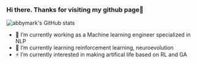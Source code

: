 ### Hi there. Thanks for visiting my github page👋
![abbymark's GitHub stats](https://github-readme-stats.vercel.app/api?username=abbymark&theme=dark&show_icons=true)

- 🔭 I’m currently working as a Machine learning engineer specialized in NLP
- 🌱 I’m currently learning reinforcement learning, neuroevolution
- ⚡ I’m currently interested in making artifical life based on RL and GA

<!--
**abbymark/abbymark** is a ✨ _special_ ✨ repository because its `README.md` (this file) appears on your GitHub profile.

Here are some ideas to get you started:

- 🔭 I’m currently working on ...
- 🌱 I’m currently learning ...
- 👯 I’m looking to collaborate on ...
- 🤔 I’m looking for help with ...
- 💬 Ask me about ...
- 📫 How to reach me: ...
- 😄 Pronouns: ...
- ⚡ Fun fact: ...
-->
